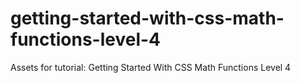 # getting-started-with-css-math-functions-level-4
Assets for tutorial: Getting Started With CSS Math Functions Level 4
